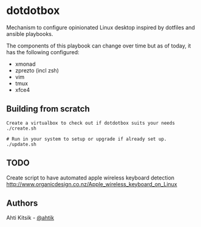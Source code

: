 dotdotbox
=========

Mechanism to configure opinionated Linux desktop inspired by dotfiles and ansible playbooks.

The components of this playbook can change over time but as of today, it has the following configured:

 * xmonad
 * zprezto (incl zsh)
 * vim
 * tmux
 * xfce4


Building from scratch
---------------------
```
Create a virtualbox to check out if dotdotbox suits your needs
./create.sh

# Run in your system to setup or upgrade if already set up.
./update.sh
```

TODO
----
Create script to have automated apple wireless keyboard detection
http://www.organicdesign.co.nz/Apple_wireless_keyboard_on_Linux



Authors
--------
Ahti Kitsik - [@ahtik](http://twitter.com/ahtik)
